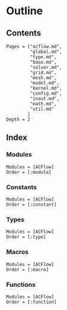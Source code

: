 # Outline

## Contents

```@contents
Pages = ["acflow.md",
         "global.md",
         "type.md",
         "base.md",
         "solver.md",
         "grid.md",
         "mesh.md",
         "model.md",
         "kernel.md",
         "config.md",
         "inout.md",
         "math.md",
         "util.md"
        ]
Depth = 2
```

## Index

### Modules

```@index
Modules = [ACFlow]
Order = [:module]
```

### Constants

```@index
Modules = [ACFlow]
Order = [:constant]
```

### Types

```@index
Modules = [ACFlow]
Order = [:type]
```

### Macros

```@index
Modules = [ACFlow]
Order = [:macro]
```

### Functions

```@index
Modules = [ACFlow]
Order = [:function]
```
